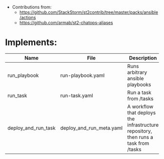 * Contributions from:
  * https://github.com/StackStorm/st2contrib/tree/master/packs/ansible/actions
  * https://github.com/armab/st2-chatops-aliases


# Implements:

Name                           | File                          | Description  | ChatOps Example
-------------                  | -------------                 | ------------- | -------------
run_playbook                   | run-playbook.yaml             | Runs arbitrary ansible playbooks | "run playbook /opt/omnia/infrastructure/tasks/test-slack.yml"
run_task                       | run-task.yaml                 | Run a task from /tasks | "run task test-slack.yml"
deploy_and_run_task            | deploy_and_run_meta.yaml      | A workflow that deploys the infrastructure repository, then runs a task from /tasks | "deploy and run task test-slack.yml"
